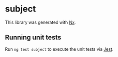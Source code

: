 # subject

This library was generated with [Nx](https://nx.dev).

## Running unit tests

Run `ng test subject` to execute the unit tests via [Jest](https://jestjs.io).
